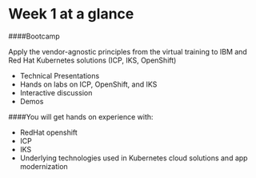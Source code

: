 # Week 1 at a glance

####Bootcamp

Apply the vendor-agnostic principles from the virtual training to IBM and Red Hat Kubernetes solutions (ICP, IKS, OpenShift)
- Technical Presentations
- Hands on labs on ICP, OpenShift, and IKS
- Interactive discussion
- Demos


####You will get hands on experience with:

- RedHat openshift
- ICP
- IKS
- Underlying technologies used in Kubernetes cloud solutions and app modernization

